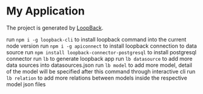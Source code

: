 # My Application

The project is generated by [LoopBack](http://loopback.io).

run ```npm i -g loopback-cli``` to install loopback command into the current node version
run ```npm i -g apiconnect``` to install loopback connection to data source
run ```npm install loopback-connector-postgresql``` to install postgresql connector
run ``` lb ``` to generate loopback app
run ```lb datasource``` to add more data sources into datasources.json
run ```lb model``` to add more model, detail of the model will be specified after this command through interactive cli
run ```lb relation``` to add more relations between models inside the respective model json files
